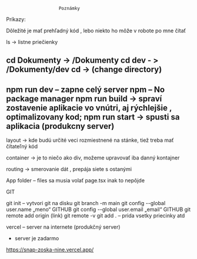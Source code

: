 						Poznámky

Príkazy:

Dôležité je mať prehľadný kód , lebo niekto ho môže v robote po mne čítať

ls -> listne priečienky

cd Dokumenty -> /Dokumenty
cd dev - > /Dokumenty/dev
cd -> (change directory)
------------------------------------
npm run dev – zapne celý server
npm – No package manager
npm run build -> spraví zostavenie aplikacie vo vnútri, aj rýchlejšie , optimalizovany kod;
npm run start -> spusti sa aplikacia (produkcny server)
------------------------------------
layout -> kde budú určité veci rozmiestnené na stánke, 
tiež treba mať čítateľný kód 

container -> je to niečo ako div, možeme upravovať iba danný kontajner

routing -> smerovanie dát , prepája siete s ostanými

App folder – files sa musia volať page.tsx inak to nepôjde 

GIT

git init – vytvori git na disku
git branch -m main
git config --global user.name „meno“ GITHUB
git config --global user.email „email“ GITHUB
git remote add origin (link)
git remote -v
git add  . – prida vsetky priecinky atd

vercel 
– server na internete (produkčný server)
- server je zadarmo

https://snap-zoska-nine.vercel.app/
